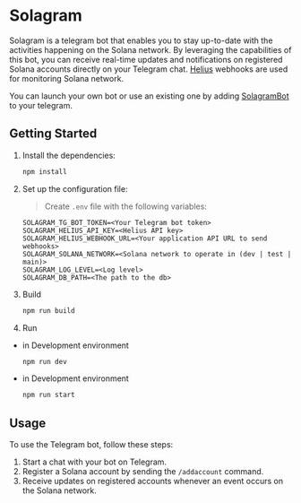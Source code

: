 # Solagram

Solagram is a telegram bot that enables you to stay up-to-date with the activities happening on the Solana network. By leveraging the capabilities of this bot, you can receive real-time updates and notifications on registered Solana accounts directly on your Telegram chat. [Helius](https://www.helius.dev/) webhooks are used for monitoring Solana network.

You can launch your own bot or use an existing one by adding [SolagramBot](https://t.me/SolagramBot) to your telegram.

## Getting Started

1. Install the dependencies:
   
    ```sh
    npm install
    ```
2. Set up the configuration file:
    
    > Create `.env` file with the following variables:
    
    ```dosini
    SOLAGRAM_TG_BOT_TOKEN=<Your Telegram bot token>
    SOLAGRAM_HELIUS_API_KEY=<Helius API key>
    SOLAGRAM_HELIUS_WEBHOOK_URL=<Your application API URL to send webhooks>
    SOLAGRAM_SOLANA_NETWORK=<Solana network to operate in (dev | test | main)>
    SOLAGRAM_LOG_LEVEL=<Log level>
    SOLAGRAM_DB_PATH=<The path to the db>
    ```
3. Build
    ```sh
    npm run build
    ```
4. Run 
 + in Development environment
   ```sh
   npm run dev
   ```
 + in Development environment
   ```sh
   npm run start
   ```
## Usage

To use the Telegram bot, follow these steps:

1. Start a chat with your bot on Telegram.
2. Register a Solana account by sending the `/addaccount` command.
3. Receive updates on registered accounts whenever an event occurs on the Solana network.



